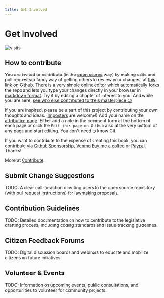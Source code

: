 ```yaml
---
title: Get Involved
---
```


# Get Involved

![visits](https://visit-counter.vercel.app/counter.png?page=https%3A%2F%2Fselwynpolit.github.io%2Fdemo2%2Fget_involved&s=16&c=030303&bg=00000000&no=5&ff=electrolize&tb=&ta=+Views)


## How to contribute
You are invited to contribute (in the [open source](open_source.md) way) by making edits and pull requests(a fancy way of getting others to review your changes) at [this link on Github](https://github.com/selwynpolit/demo2/tree/gh-pages/book). There is a very simple online editor which automatically forks the repo and lets you type your changes directly in your browser in [markdown format](https://github.github.com/gfm/). Try it by editing a chapter of interest to you. And while you are here, [see who else contributed to theis masterpiece 😉](attribution)

If you are inspired, please be a part of this project by contributing your own thoughts and ideas. ([Imposters](https://events.drupal.org/drupalcon2021/news/youve-got-notes-about-impostor-syndrome) are welcome!) Add your name on the [attribution page](attribution). Either add a note in the comment form at the bottom of each page or click the `Edit this page on GitHub` also at the very bottom of any page and start editing. You don't need to know Git.

If you want to contribute to the expense of creating this book, you can contribute via [Github Sponsorship](https://github.com/sponsors/selwynpolit), [Venmo](https://account.venmo.com/u/selwyn-polit) [Buy me a coffee](https://buymeacoffee.com/selwyn) or [Paypal](https://www.paypal.com/paypalme/selwynpolit).  Thanks!

More at [Contribute](contribute.md).



## Submit Change Suggestions
TODO: A clear call-to-action directing users to the open source repository (with pull request instructions) for lawmaking proposals.

## Contribution Guidelines  
TODO: Detailed documentation on how to contribute to the legislative drafting process, including coding standards and issue-tracking guidelines.

## Citizen Feedback Forums  
TODO: Digital discussion boards and webinars to educate and mobilize citizens on future initiatives.

## Volunteer & Events
TODO: Information on upcoming events, public consultations, and opportunities to volunteer for community projects.


